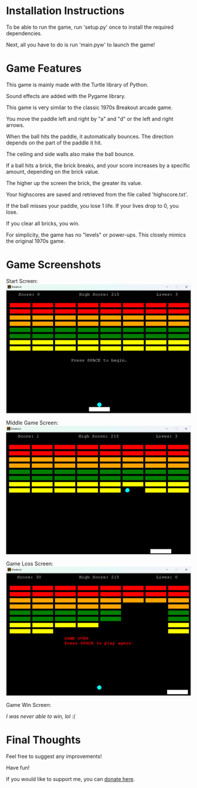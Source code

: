 # Installation Instructions
To be able to run the game, run 'setup.py' once to install the required dependencies.

Next, all you have to do is run 'main.pyw' to launch the game!

# Game Features
This game is mainly made with the Turtle library of Python.

Sound effects are added with the Pygame library.

This game is very similar to the classic 1970s Breakout arcade game.

You move the paddle left and right by "a" and "d" or the left and right arrows.

When the ball hits the paddle, it automatically bounces. The direction depends on the part of the paddle it hit.

The ceiling and side walls also make the ball bounce.

If a ball hits a brick, the brick breaks, and your score increases by a specific amount, depending on the brick value.

The higher up the screen the brick, the greater its value.

Your highscores are saved and retrieved from the file called 'highscore.txt'.

If the ball misses your paddle, you lose 1 life. If your lives drop to 0, you lose.

If you clear all bricks, you win.

For simplicity, the game has no "levels" or power-ups. This closely mimics the original 1970s game.

# Game Screenshots
Start Screen:
![screenshot](images/start.png)

Middle Game Screen:
![screenshot](images/mid_game.png)

Game Loss Screen:
![screenshot](images/lose.png)

Game Win Screen:

_I was never able to win, lol :(_

# Final Thoughts

Feel free to suggest any improvements!

Have fun!

If you would like to support me, you can [donate here](https://www.paypal.me/codingdromar).

